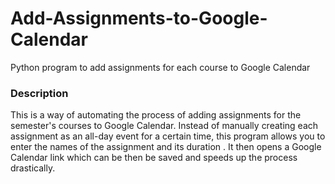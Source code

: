 # Add-Assignments-to-Google-Calendar
Python program to add assignments for each course to Google Calendar

### Description
This is a way of automating the process of adding assignments for the semester's courses to Google Calendar. 
Instead of manually creating each assignment as an all-day event for a certain time, this program allows you to enter the names of the
assignment and its duration . It then opens a Google Calendar link which can be then be saved and speeds up the process drastically. 
